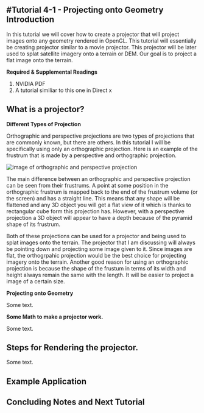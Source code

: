 #Tutorial 4-1 - Projecting onto Geometry
**Introduction**
----
In this tutorial we will cover how to create a projector that will project images onto any geometry rendered in OpenGL. This tutorial will essentially be creating projector similar to a movie projector. This projector will be later used to splat satellite imagery onto a terrain or DEM. Our goal is to project a flat image onto the terrain.

**Required & Supplemental Readings**

1. NVIDIA PDF
2. A tutorial similiar to this one in Direct x


**What is a projector?**
-----

**Different Types of Projection**

Orthographic and perspective projections are two types of projections that are commonly known, but there are others. In this tutorial I will be specifically using only an orthographic projection. Here is an example of the frustrum that is made by a perspective and orthographic projection.

![image of orthographic and perspective projection](http://i.stack.imgur.com/zyGF1.gif)

The main difference between an orthographic and perspective projection can be seen from their frustrums. A point at some position in the orthographic frustrum is mapped back to the end of the frustrum volume (or the screen) and has a straight line. This means that any shape will be flattened and any 3D object you will get a flat view of it which is thanks to rectangular cube form this projection has. However, with a perspective projection  a 3D object will appear to have a depth because of the pyramid shape of its frustrum. 

Both of these projections can be used for a projector and being used to splat images onto the terrain. The projector that I am discussing will always be pointing down and projecting some image given to it. Since images are flat, the orthogrpahic projection would be the best choice for projecting imagery onto the terrain. Another good reason for using an orthographic projection is because the shape of the frustum in terms of its width and height always remain the same with the length. It will be easier to project a image of a certain size.

**Projecting onto Geometry**

Some text.

**Some Math to make a projector work.**

Some text.

**Steps for Rendering the projector.** 
-----

Some text.

**Example Application**
----



**Concluding Notes and Next Tutorial**
-----
